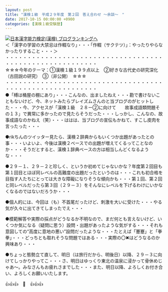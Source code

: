 ```yaml
---
layout: post
title: "漢検１級　平成２９年度　第２回　答え合わせ ～余談～　"
date: 2017-10-15 00:00:00 +0900
categories: [漢検１級受験歴]
---
```


[![](/syuusyuu9701/assets/images/漢検１級-平成２９年度-第２回-答え合わせ-～余談～--br_c_3028_1.gif)](http://blog.with2.net/link.php?1659096:3028 "日本漢字能力検定(漢検) ブログランキングへ")[日本漢字能力検定(漢検) ブログランキングへ](http://blog.with2.net/link.php?1659096:3028)  
＜「漢字の学習の大禁忌は作輟なり」・・・「作輟（サクテツ）」：やったりやらなかったりすること・・・＞  
・・・・・・・・・・・・・・・・・・・・・・・・・・・・・・・・・・・・・・・・・・・・・・・・・・・・・・・・・  
☆☆☆今年のテーマ：①漢検１級１９９点以上　②好きな古代史の研究深化（古田説の研究）　③（非公開）　☆☆☆　　  
・・・・・・・・・・・・・・・・・・・・・・・・・・・・・・・・・・・・・・・・・・・・・・・・・・・・・・・・・  
●「榑は桶屋の棚にあり」・・・こんなの、出ましたねえ・・・勘で書けないこともないけど、今、ネットみたらブレイズムさんのと当ブログのがヒットした・・・今、アクセスが「漢検１級　２８ー②に向けて　　故事成語類問題その１３」で異常に多かったので見たらそうだった・・・しっかし、こんなの、故事成語なのかねえ（笑）・・・ははは、当ブログの宣伝もかねて、すこし皮肉を言ったった・・・  
  
●rikちんのツイッター見たら、漢検２辞典からもいくつか出題があったとの事・・・いよいよ、今後は漢検２ベースでの出題が増えてくるってことなのか・・・そうだとすると、漢検１辞典ベースの方は相当しんどくなるような・・・  
  
●２９－１、２９－２と珍しく、というか初めてじゃないかな？年度第２回目も第１回目とほぼ同レベルの高難度の出題だったというのは・・・これも初合格を目指す人たちにとっては大きな障礙になりそうな傾向かも・・・第１回、第２回と同レベルだったら第３回（２９－３）をそんなにレベルを下げるわけにいかなくなるのではないだろうか・・・  
  
●個人的には、今回は（も）不首尾だったけど、刺激を大いに受けた・・・やる気が久々に出てきてしまったでえ・・・  
  
●模範解答や実際の採点がどうなるか不明なので、まだ何とも言えないけど、いくつか気になる（疑問に思う）設問・出題があったような気がする・・・それも意図しての“高度に意地の悪い”設問だったような・・・たとえば「蹇蹇」と「拳拳」・・・どっちとも取れそうな問題ではある・・・実際の〇✖はどうなるのか興味あり・・・  
  
●ちょっと態勢立て直して、明日（は旅行だから、明後日）以降、２９－３に向けてしっかりやってこ・・・さ、明日はゆっくり東北の温泉に浸かって骨休めじゃあ～。みなさんもお疲れさまでした・・・また、明日以降、よろしくお付き合い、よろしくお願いいたします。  
  
👍👍👍　🐔　👍👍👍